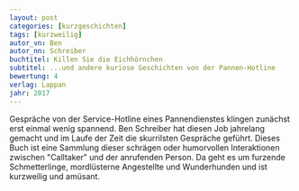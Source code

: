 ```yaml
---
layout: post
categories: [kurzgeschichten]
tags: [kurzweilig]
autor_vn: Ben
autor_nn: Schreiber
buchtitel: Killen Sie die Eichhörnchen
subtitel: ...und andere kuriose Geschichten von der Pannen-Hotline
bewertung: 4
verlag: Lappan
jahr: 2017
---
```


Gespräche von der Service-Hotline eines Pannendienstes klingen zunächst erst einmal wenig spannend. Ben Schreiber hat diesen Job jahrelang gemacht und im Laufe der Zeit die skurrilsten Gespräche geführt. Dieses Buch ist eine Sammlung dieser schrägen oder humorvollen Interaktionen zwischen "Calltaker" und der anrufenden Person.
Da geht es um furzende Schmetterlinge, mordlüsterne Angestellte und Wunderhunden und ist kurzweilig und amüsant.
